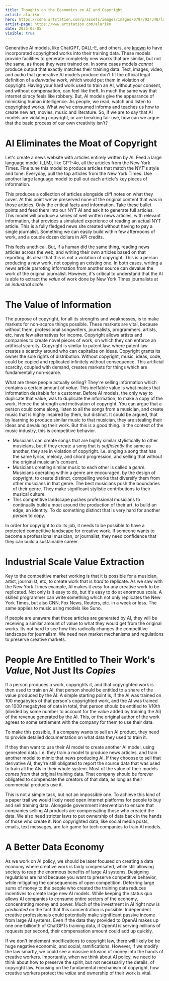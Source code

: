 ```yaml
---
title: Thoughts on the Economics on AI and Copyright
artist: alariko
hero: https://cdna.artstation.com/p/assets/images/images/079/702/348/large/alariko-img-20240802-175045-178.jpg?1725576581
artist-page: https://www.artstation.com/alariko
date: 2025-03-05
visible: true
---
```

Generative AI models, like ChatGPT, DALL-E, and others, are [known](https://harvardlawreview.org/blog/2024/04/nyt-v-openai-the-timess-about-face/) to have incorporated copyrighted works into their training data. These models provide facilities to generate completely new works that are similar, but not the same, as those they were trained on. In some cases models *cannot* produce output that exactly matches their training data. Text, images, video, and audio that generative AI models produce don't fit the official legal definition of a *derivative work*, which would put them in violation of copyright. Having your hard work used to train an AI, without your consent, and without compensation, can feel like theft. In much the same way that internet piracy feels like robbery. But, AI models give the appearance of mimicking human intelligence. As people, we read, watch and listen to copyrighted works. What we've consumed informs and teaches us how to create new art, movies, music and literature. So, if we are to say that AI models are violating copyright, or are breaking fair use, how can we argue that the basic process of our own creativity isn't?

# AI Eliminates the Moat of Copyright

Let's create a news website with articles entirely written by AI. Feed a large language model (LLM), like GPT-4o, all the articles from the New York Times. Fine tune this model to produce articles that match the NYT's style and tone. Everyday, pull the top articles from the New York Times. Use another large language model to pull out each article's key pieces of information.

This produces a collection of articles alongside cliff notes on what they cover. At this point we've preserved none of the original content that was in those articles. Only the critical facts and information. Take these bullet points and feed them into our NYT AI and ask it to generate full articles. This model will produce a series of well written news articles, with relevant information, that provides a simulated experience of reading an actual NYT article. This is a fully fledged news site created without having to pay a single journalist. Something we can easily build within few afternoons of work, and a couple dozen dollars in API credits.

This feels unethical. But, if a human did the same thing, reading news articles across the web, and writing their own articles based on that reporting, its clear that this is not a violation of copyright. This is a person producing a new work, not copying an existing one. In both cases, writing a news article parroting information from another source can devalue the work of the original journalist. However, it's critical to understand that the AI is able to extract the *value* of work done by New York Times journalists at an *industrial scale*.

# The Value of Information
The purpose of copyright, for all its strengths and weaknesses, is to make markets for non-scarce things possible. These markets are vital, because without them, professional songwriters, journalists, programmers, artists, etc. have few alternatives for income. Copyright allows artists and companies to create novel pieces of work, on which they can enforce an artificial scarcity. Copyright is similar to patent law, where patent law creates a scarcity around who can capitalize on ideas. Copyright grants its owner the sole rights of distribution. Without copyright, music, ideas, code, could be copied and replicated infinitely without consequence. This artificial scarcity, coupled with demand, creates markets for things which are fundamentally non-scarce. 

What are these people actually selling? They're selling information which contains a certain amount of *value*. This ineffable value is what makes that information desirable for a customer. Before AI models, the only way to duplicate that value, was to duplicate the information, to make a copy of the work. Hence the strength and motivation of copyright. You can argue that a person could come along, listen to all the songs from a musician, and create music that is highly inspired by them, but distinct. It could be argued, that by learning to produce similar music to that musician, they are stealing their ideas and devaluing their work. But this is a *good* thing. In the context of the music industry, this is competitive behavior.

- Musicians can create songs that are highly similar stylistically to other musicians, but if they create a song that is *sufficiently* the same as another, they are in violation of copyright. I.e. singing a song that has the same lyrics, melody, and chord progression, and selling that without the original musician's consent.
- Musicians creating similar music to each other is called a *genre*. Musicians operating within a genre are encouraged, by the design of copyright, to create distinct, compelling works that diversify them from other musicians in that genre. The best musicians push the boundaries of their genre. They make significant stylistic contributions to their musical culture.
- This competitive landscape pushes professional musicians to continually build a moat around the production of their art, to build an edge, an identity. To do something distinct that is very hard for another *person* to copy.
  
In order for copyright to do its job, it needs to be possible to have a protected competitive landscape for creative work. If someone wants to become a professional musician, or journalist, they need confidence that they can build a sustainable career.

# Industrial Scale Value Extraction

Key to the competitive market working is that it is possible for a musician, artist, journalist, etc, to create work that is *hard* to replicate. As we saw with the New York Times example, AI makes it *easy* for any creative work to be replicated. Not only is it easy to do, but it's easy to do at enormous scale. A skilled programmer can write something which not only replicates the New York Times, but also CNN, Fox News, Reuters, etc. in a week or less. The same applies to music using models like Suno.

If people are unaware that those articles are generated by AI, they will be receiving a similar amount of value to what they would get from the original works. Its not hard to see how this radically changes the competitive landscape for journalism. We need new market mechanisms and regulations to preserve creative markets.

# People Are Entitled to Their Work's *Value*, Not Just Its *Copies*
If a person produces a work, copyrights it, and that copyrighted work is then used to train an AI, that person should be entitled to a share of the value produced by the AI. A simple starting point is, if the AI was trained on 100 megabytes of that person's copyrighted work, and the AI was trained on 1000 megabytes of data in total, that person should be entitled to 1/10th (divided by some number to account for the value added by training the AI) of the revenue generated by the AI. This, or the original author of the work agrees to some settlement with the company for them to use their data.

To make this possible, if a company wants to sell an AI product, they need to provide detailed documentation on what data they used to train it.

If they then want to use their AI model to create another AI model, using generated data. I.e. they train a model to produce news articles, and train another model to mimic that news producing AI. If they chooose to sell that derivative AI, they're still obligated to report the source data that was used to train all the AIs in their whole system. Most of the value of their models *comes from* that original training data. That company should be forever obligated to compensate the creators of that data, as long as their commercial products use it.

This is not a simple task, but not an impossible one. To achieve this kind of a paper trail we would likely need open internet platforms for people to buy and sell training data. Alongside government intervention to ensure that companies selling AI products are compensating those who created the data. We also need stricter laws to put ownership of data back in the hands of those who create it. Non copyrighted data, like social media posts, emails, text messages, are fair game for tech companies to train AI models.

# A Better Data Economy

As we work on AI policy, we should be laser focused on creating a data economy where creative work is fairly compensated, while still allowing society to reap the enormous benefits of large AI systems. Designing regulations are hard because you want to preserve competitive behavior, while mitigating the consequences of open competition. Deferring large sums of money to the people who created the training data reduces incentives to create large new AI models. While keeping the status quo allows AI companies to consume entire sectors of the economy, concentrating money and power. Much of the investment in AI right now is *predicated* on the fact that this concentration is possible. Independent creative professionals could potentially make significant passive income from large AI systems. Even if the data they provided to OpenAI makes up one one-billionth of ChatGPTs training data, if OpenAI is serving millions of requests per second, their compensation amount could add up quickly.

If we don't implement modifications to copyright law, there will likely be be huge negative economic, and social, ramifications. However, if we modify the law smartly, we could see a massive infusion of money into the hands of creative workers. Importantly, when we think about AI policy, we need to think about how to preserve the spirit, but not necessarily the details, of copyright law. Focusing on the fundamental mechanism of copyright, how creative workers protect the *value* and ownership of their work is vital.
